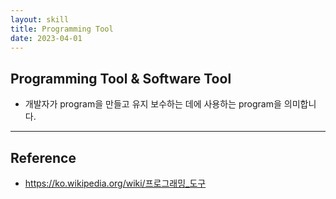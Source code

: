 ```yaml
---
layout: skill
title: Programming Tool
date: 2023-04-01
---
```





## Programming Tool & Software Tool

- 개발자가 program을 만들고 유지 보수하는 데에 사용하는 program을 의미합니다.




---




## Reference

- <https://ko.wikipedia.org/wiki/프로그래밍_도구>
